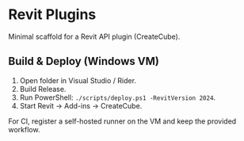 # Revit Plugins

Minimal scaffold for a Revit API plugin (CreateCube).

## Build & Deploy (Windows VM)
1. Open folder in Visual Studio / Rider.
2. Build Release.
3. Run PowerShell: `./scripts/deploy.ps1 -RevitVersion 2024`.
4. Start Revit → Add-ins → CreateCube.

For CI, register a self-hosted runner on the VM and keep the provided workflow.
